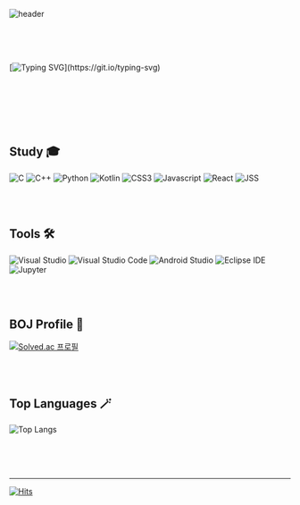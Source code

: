 ![header](https://capsule-render.vercel.app/api?type=soft&color=212121&height=50&text=Hi%20there%20👋&fontColor=FAFAFA&fontSize=30&fontAlignY=60&descAlign=50&animation=fadeIn)

<br><br><br>

[![Typing SVG](https://readme-typing-svg.demolab.com?font=Fira+Code&weight=600&size=70&pause=1000&color=000000&center=true&vCenter=true&width=900&height=80&lines=Hello+World!)](https://git.io/typing-svg)

<br><br><br><br><br>

## Study 🎓

![C](https://img.shields.io/badge/C-A8B9CC.svg?&style=for-the-badge&logo=C&logoColor=white)
![C++](https://img.shields.io/badge/C++-00599C.svg?&style=for-the-badge&logo=Cplusplus&logoColor=white)
![Python](https://img.shields.io/badge/Python-3776AB.svg?&style=for-the-badge&logo=Python&logoColor=white)
![Kotlin](https://img.shields.io/badge/Kotlin-7F52FF.svg?&style=for-the-badge&logo=Kotlin&logoColor=white)
![CSS3](https://img.shields.io/badge/CSS3-1572B6.svg?&style=for-the-badge&logo=CSS3&logoColor=white)
![Javascript](https://img.shields.io/badge/Javascript-F7DF1E.svg?&style=for-the-badge&logo=Javascript&logoColor=white)
![React](https://img.shields.io/badge/React-61DAFB.svg?&style=for-the-badge&logo=React&logoColor=white)
![JSS](https://img.shields.io/badge/Jss-F7DF1E.svg?&style=for-the-badge&logo=Jss&logoColor=white)

<br><br>

## Tools 🛠️

![Visual Studio](https://img.shields.io/badge/Visual%20Studio-5C2D91.svg?&style=for-the-badge&logo=Visual%20Studio&logoColor=white)
![Visual Studio Code](https://img.shields.io/badge/Visual%20Studio%20Code-007ACC.svg?&style=for-the-badge&logo=Visual%20Studio%20Code&logoColor=white)
![Android Studio](https://img.shields.io/badge/Android%20Studio-3DDC84.svg?&style=for-the-badge&logo=Android%20Studio&logoColor=white)
![Eclipse IDE](https://img.shields.io/badge/Eclipse%20IDE-2C2255.svg?&style=for-the-badge&logo=Eclipse%20IDE&logoColor=white)
![Jupyter](https://img.shields.io/badge/Jupyter-F37626.svg?&style=for-the-badge&logo=Jupyter&logoColor=white)

<br><br>

## BOJ Profile 🦉

[![Solved.ac
프로필](http://mazassumnida.wtf/api/v2/generate_badge?boj=hana2030)](https://solved.ac/hana2030)

<br><br>

## Top Languages 🪄

![Top Langs](https://github-readme-stats.vercel.app/api/top-langs/?username=dlwhsk0&langs_count=8&layout=compact&theme=dark)

<br><br><br>

---

[![Hits](https://hits.seeyoufarm.com/api/count/incr/badge.svg?url=https%3A%2F%2Fgithub.com%2Fdkssud8150%2F&count_bg=%232AB4E5D6&title_bg=%23555555&icon=&icon_color=%23E7E7E7&title=views&edge_flat=false)](https://hits.seeyoufarm.com)




<!--
[![GitHub Streak](https://streak-stats.demolab.com?user=dlwhsk0&theme=dark)](https://git.io/streak-stats)
[![Solved.ac
프로필](http://mazassumnida.wtf/api/v2/generate_badge?boj={handle})](https://solved.ac/hana2030)
![footer](https://capsule-render.vercel.app/api?section=footer)
### Hi there 👋
**dlwhsk0/dlwhsk0** is a ✨ _special_ ✨ repository because its `README.md` (this file) appears on your GitHub profile.

Here are some ideas to get you started:

- 🔭 I’m currently working on ...
- 🌱 I’m currently learning ...
- 👯 I’m looking to collaborate on ...
- 🤔 I’m looking for help with ...
- 💬 Ask me about ...
- 📫 How to reach me: ...
- 😄 Pronouns: ...
- ⚡ Fun fact: ...

<div align="center">
  <img align="right" src="https://streak-stats.demolab.com?user=dlwhsk0&theme=dark"/>
  <img align="right" src="https://github-readme-stats.vercel.app/api/top-langs/?username=dlwhsk0&theme=dark&layout=compact&langs_count=8"/>
</div>

-->
